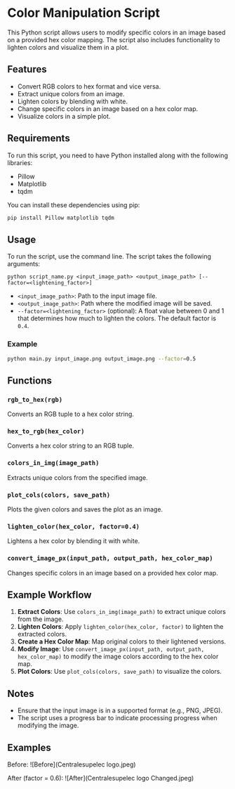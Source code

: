 # Color Manipulation Script

This Python script allows users to modify specific colors in an image based on a provided hex color mapping. The script also includes functionality to lighten colors and visualize them in a plot.

## Features

- Convert RGB colors to hex format and vice versa.
- Extract unique colors from an image.
- Lighten colors by blending with white.
- Change specific colors in an image based on a hex color map.
- Visualize colors in a simple plot.

## Requirements

To run this script, you need to have Python installed along with the following libraries:

- Pillow
- Matplotlib
- tqdm

You can install these dependencies using pip:

```bash
pip install Pillow matplotlib tqdm
```

## Usage

To run the script, use the command line. The script takes the following arguments:

```
python script_name.py <input_image_path> <output_image_path> [--factor=<lightening_factor>]
```

- `<input_image_path>`: Path to the input image file.
- `<output_image_path>`: Path where the modified image will be saved.
- `--factor=<lightening_factor>` (optional): A float value between 0 and 1 that determines how much to lighten the colors. The default factor is `0.4`.

### Example

```bash
python main.py input_image.png output_image.png --factor=0.5
```

## Functions

### `rgb_to_hex(rgb)`

Converts an RGB tuple to a hex color string.

### `hex_to_rgb(hex_color)`

Converts a hex color string to an RGB tuple.

### `colors_in_img(image_path)`

Extracts unique colors from the specified image.

### `plot_cols(colors, save_path)`

Plots the given colors and saves the plot as an image.

### `lighten_color(hex_color, factor=0.4)`

Lightens a hex color by blending it with white.

### `convert_image_px(input_path, output_path, hex_color_map)`

Changes specific colors in an image based on a provided hex color map.

## Example Workflow

1. **Extract Colors**: Use `colors_in_img(image_path)` to extract unique colors from the image.
2. **Lighten Colors**: Apply `lighten_color(hex_color, factor)` to lighten the extracted colors.
3. **Create a Hex Color Map**: Map original colors to their lightened versions.
4. **Modify Image**: Use `convert_image_px(input_path, output_path, hex_color_map)` to modify the image colors according to the hex color map.
5. **Plot Colors**: Use `plot_cols(colors, save_path)` to visualize the colors.

## Notes

- Ensure that the input image is in a supported format (e.g., PNG, JPEG).
- The script uses a progress bar to indicate processing progress when modifying the image.

## Examples

Before:
![Before](Centralesupelec logo.jpeg)

After (factor = 0.6):
![After](Centralesupelec logo Changed.jpeg)




